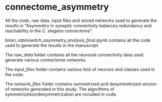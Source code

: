 # connectome_asymmetry
All the code, raw data, input files and stored networks used to generate the results in "Asymmetry in synaptic connectivity balances redundancy and reachability in the _C. elegans_ connectome".

_birari_rabinowitch_asymmetry_analysis_final.ipynb_ contains all the code used to generate the results in the manuscript.

The _raw_data_ folder contains all the neuronal connectivity data used generate various connectome networks.

The _input_files_ folder contains various lists of neurons and classes used in the code.

The _network_files_ folder contains symmetrized and desymmetrized version of networks generated in this study. The algorithms of symmetrization/desymmetrization are included in code. 
